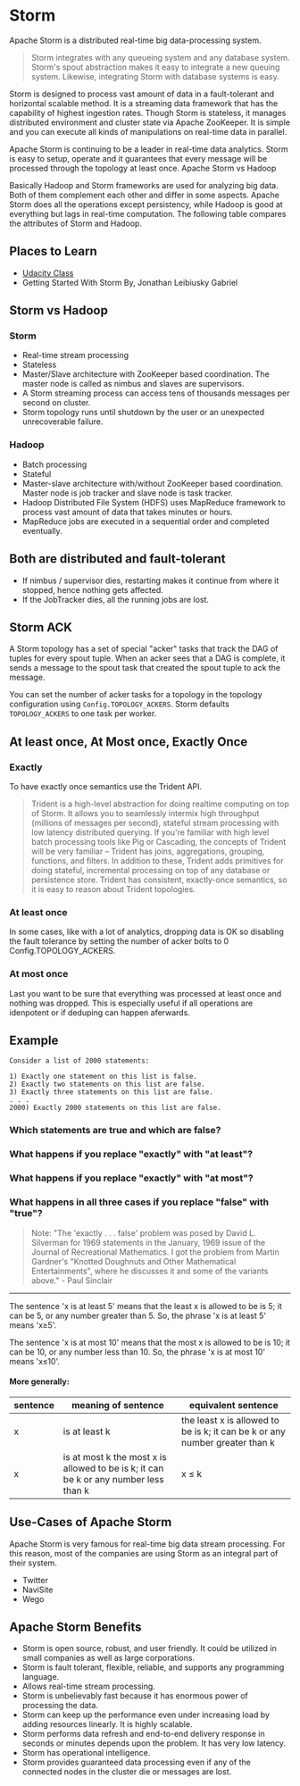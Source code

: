 # Storm

Apache Storm is a distributed real-time big data-processing system.

> Storm integrates with any queueing system and any database system. Storm's spout abstraction makes it easy to integrate a new queuing system. Likewise, integrating Storm with database systems is easy.

Storm is designed to process vast amount of data in a fault-tolerant and horizontal scalable method. It is a streaming data framework that has the capability of highest ingestion rates. Though Storm is stateless, it manages distributed environment and cluster state via Apache ZooKeeper. It is simple and you can execute all kinds of manipulations on real-time data in parallel.

Apache Storm is continuing to be a leader in real-time data analytics. Storm is easy to setup, operate and it guarantees that every message will be processed through the topology at least once.
Apache Storm vs Hadoop

Basically Hadoop and Storm frameworks are used for analyzing big data. Both of them complement each other and differ in some aspects. Apache Storm does all the operations except persistency, while Hadoop is good at everything but lags in real-time computation. The following table compares the attributes of Storm and Hadoop.

## Places to Learn

+ [Udacity Class](https://classroom.udacity.com/courses/ud381/lessons/2731858540/concepts/34138986130923)
+ Getting Started With Storm By, Jonathan Leibiusky Gabriel

## Storm vs Hadoop

### Storm

+ Real-time stream processing
+ Stateless
+ Master/Slave architecture with ZooKeeper based coordination. The master node is called as nimbus and slaves are supervisors.
+ A Storm streaming process can access tens of thousands messages per second on cluster.
+ Storm topology runs until shutdown by the user or an unexpected unrecoverable failure.

### Hadoop

+ Batch processing
+ Stateful
+ Master-slave architecture with/without ZooKeeper based coordination. Master node is job tracker and slave node is task tracker.
+ Hadoop Distributed File System (HDFS) uses MapReduce framework to process vast amount of data that takes minutes or hours.
+ MapReduce jobs are executed in a sequential order and completed eventually.

## Both are distributed and fault-tolerant

+ If nimbus / supervisor dies, restarting makes it continue from where it stopped, hence nothing gets affected.
+ If the JobTracker dies, all the running jobs are lost.

## Storm ACK

A Storm topology has a set of special "acker" tasks that track the DAG of tuples for every spout tuple. When an acker sees that a DAG is complete, it sends a message to the spout task that created the spout tuple to ack the message. 

You can set the number of acker tasks for a topology in the topology configuration using `Config.TOPOLOGY_ACKERS`. Storm defaults `TOPOLOGY_ACKERS` to one task per worker.

## At least once, At Most once, Exactly Once

### Exactly
To have exactly once semantics use the Trident API. 

> Trident is a high-level abstraction for doing realtime computing on top of Storm. It allows you to seamlessly intermix high throughput (millions of messages per second), stateful stream processing with low latency distributed querying. If you're familiar with high level batch processing tools like Pig or Cascading, the concepts of Trident will be very familiar – Trident has joins, aggregations, grouping, functions, and filters. In addition to these, Trident adds primitives for doing stateful, incremental processing on top of any database or persistence store. Trident has consistent, exactly-once semantics, so it is easy to reason about Trident topologies.

### At least once
In some cases, like with a lot of analytics, dropping data is OK so disabling the fault tolerance by setting the number of acker bolts to 0 Config.TOPOLOGY_ACKERS. 

### At most once
Last you want to be sure that everything was processed at least once and nothing was dropped. This is especially useful if all operations are idenpotent or if deduping can happen aferwards.

## Example

```
Consider a list of 2000 statements:

1) Exactly one statement on this list is false. 
2) Exactly two statements on this list are false. 
3) Exactly three statements on this list are false. 
. . . 
2000) Exactly 2000 statements on this list are false. 
```

### Which statements are true and which are false?

### What happens if you replace "exactly" with "at least"?

### What happens if you replace "exactly" with "at most"?

### What happens in all three cases if you replace "false" with "true"?

> Note: "The 'exactly . . . false' problem was posed by David L. Silverman for 1969 statements in the January, 1969 issue of the Journal of Recreational Mathematics. I got the problem from Martin Gardner's "Knotted Doughnuts and Other Mathematical Entertainments", where he discusses it and some of the variants above." - Paul Sinclair

---

The sentence 'x is at least 5' means that the least x is allowed to be is 5;
it can be 5, or any number greater than 5.
So, the phrase 'x is at least 5' means 'x≥5'.

The sentence 'x is at most 10' means that the most x is allowed to be is 10; it can be 10, or any number less than 10. So, the phrase 'x is at most 10' means 'x≤10'.

#### More generally:
| sentence | meaning of sentence | equivalent sentence |
|---|---|---|
| x | is at least k | the least x is allowed to be is k; it can be k or any number greater than k | x ≥ k |
| x | is at most k the most x is allowed to be is k; it can be k or any number less than k | x ≤ k |

## Use-Cases of Apache Storm

Apache Storm is very famous for real-time big data stream processing. For this reason, most of the companies are using Storm as an integral part of their system.

+ Twitter 
+ NaviSite
+ Wego

## Apache Storm Benefits

+ Storm is open source, robust, and user friendly. It could be utilized in small companies as well as large corporations.
+ Storm is fault tolerant, flexible, reliable, and supports any programming language.
+ Allows real-time stream processing.
+ Storm is unbelievably fast because it has enormous power of processing the data.
+ Storm can keep up the performance even under increasing load by adding resources linearly. It is highly scalable.
+ Storm performs data refresh and end-to-end delivery response in seconds or minutes depends upon the problem. It has very low latency.
+ Storm has operational intelligence.
+ Storm provides guaranteed data processing even if any of the connected nodes in the cluster die or messages are lost.

